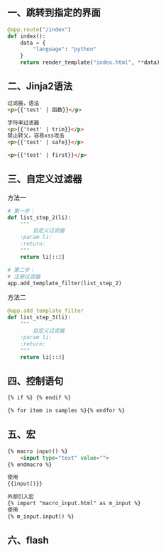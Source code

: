 ## 一、跳转到指定的界面
```python
@app.route("/index")
def index():
    data = {
        "language": "python"
    }
    return render_template("index.html", **data)
```

## 二、Jinja2语法
```html
过滤器，语法
<p>{{'test' | 函数}}</p>

字符串过滤器
<p>{{'test' | trim}}</p>
禁止转义，容易xss攻击
<p>{{'test' | safe}}</p>

<p>{{'test' | first}}</p>
```

## 三、自定义过滤器
方法一
```python
# 第一步：
def list_step_2(li):
    """
        自定义过滤器
    :param li:
    :return:
    """
    return li[::2]

# 第二步：
# 注册过滤器
app.add_template_filter(list_step_2)
```

方法二
```python
@app.add_template_filter
def list_step_3(li):
    """
        自定义过滤器
    :param li:
    :return:
    """
    return li[::3]
```

## 四、控制语句
```html
{% if %} {% endif %}

{% for item in samples %}{% endfor %}
```

## 五、宏
```html
{% macro input() %}
    <input type="text" value="">
{% endmacro %}

使用
{{input()}}

外部引入宏
{% import "macro_input.html" as m_input %}
使用
{% m_input.input() %}
```

## 六、flash